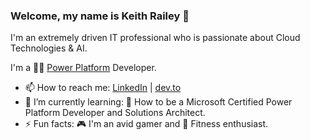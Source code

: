 ### Welcome, my name is Keith Railey 👋

I'm an extremely driven IT professional who is passionate about Cloud Technologies & AI.

I'm a :technologist: [Power Platform](https://powerplatform.microsoft.com/) Developer.

- 📫 How to reach me: [LinkedIn](https://www.linkedin.com/in/khrailey) | [dev.to](https://dev.to/keithhr)
- 🌱 I’m currently learning: 📖 How to be a Microsoft Certified Power Platform Developer and Solutions Architect.
- ⚡ Fun facts: 🎮 I'm an avid gamer and 💪 Fitness enthusiast.
<!--
**KeithHR/KeithHR** is a ✨ _special_ ✨ repository because its `README.md` (this file) appears on your GitHub profile.

Here are some ideas to get you started:

- 🔭 I’m currently working on ...
- 🌱 I’m currently learning ...
- 👯 I’m looking to collaborate on ...
- 🤔 I’m looking for help with ...
- 💬 Ask me about ...
- 📫 How to reach me: ...
- 😄 Pronouns: ...
- ⚡ Fun fact: ...
-->
